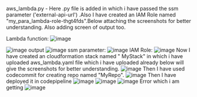 aws_lambda.py - Here .py file is added in which i have passed the ssm parameter ('external-api-url') .Also I have created an IAM Role named "my_para_lambda-role-thgt4fds".Below attaching the screenshots for better understanding. Also adding screen of output too.

Lambda function:
![image](https://github.com/yuvatimankar/aws_lambda_fxn/assets/72244797/25c0126a-633c-4369-a510-9d432222b0be)

![image](https://github.com/yuvatimankar/aws_lambda_fxn/assets/72244797/2aa8c991-6831-41cf-a67a-f987ec771228)
output
![image](https://github.com/yuvatimankar/aws_lambda_fxn/assets/72244797/facd878f-a9f0-4c4a-a75d-ff79444dc8e2)
ssm parameter:
![image](https://github.com/yuvatimankar/aws_lambda_fxn/assets/72244797/0663c39f-76a1-4280-afad-158c70eb7c5f)
IAM Role:
![image](https://github.com/yuvatimankar/aws_lambda_fxn/assets/72244797/5109ac45-a9bd-47c6-8b05-c42a21e1249c)
Now I have created an cloudformation stack named " MyStack" in which i have uploaded aws_lambda.yaml file which i have uploaded already below will give the screenshots for better understanding.
![image](https://github.com/yuvatimankar/aws_lambda_fxn/assets/72244797/673ed3d4-e603-4d7e-8d5d-dedee9cbe2b4)
Then I have used codecommit for creating repo named "MyRepo". 
![image](https://github.com/yuvatimankar/aws_lambda_fxn/assets/72244797/9856a4ee-d4d6-4e98-ab36-f274e5453a9b)
Then I have deployed it in codepipeline
![image](https://github.com/yuvatimankar/aws_lambda_fxn/assets/72244797/dc56c7fd-d11d-4761-bfd5-0a92e80f525d)
![image](https://github.com/yuvatimankar/aws_lambda_fxn/assets/72244797/629cfb49-8363-4386-ba72-4ef0d3251b8a)
![image](https://github.com/yuvatimankar/aws_lambda_fxn/assets/72244797/7c3ccee0-e82a-478f-8753-c16091f893ad)
Error which i am getting
![image](https://github.com/yuvatimankar/aws_lambda_fxn/assets/72244797/b9acdf07-2436-4291-ac39-f4b9588ad72f)



